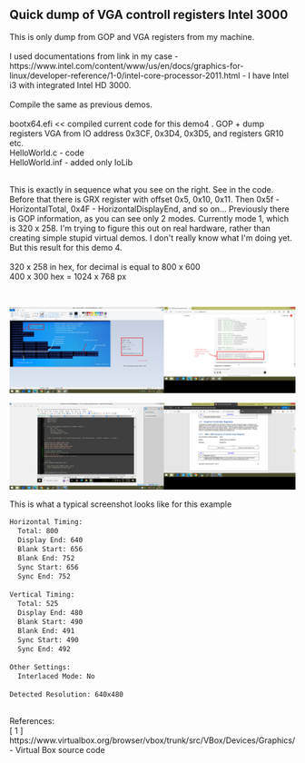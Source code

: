 <h2>Quick dump of VGA controll registers Intel 3000</h2>
This is only dump from GOP and VGA registers from my machine. <br /><br />
I used documentations from link in my case - https://www.intel.com/content/www/us/en/docs/graphics-for-linux/developer-reference/1-0/intel-core-processor-2011.html - I have Intel i3 with integrated Intel HD 3000.
<br /><br />
Compile the same as previous demos.
<br /><br />
bootx64.efi << compiled current code for this demo4 . GOP + dump registers VGA from IO address 0x3CF, 0x3D4, 0x3D5, and registers GR10 etc.<br />
HelloWorld.c - code<br />
HelloWorld.inf - added only IoLib<br /><br />

This is exactly in sequence what you see on the right. See in the code. Before that there is GRX register with offset 0x5, 0x10, 0x11. Then 0x5f - HorizontalTotal, 0x4F - HorizontalDisplayEnd, and so on... Previously there is GOP information, as you can see only 2 modes. Currently mode 1, which is 320 x 258. I'm trying to figure this out on real hardware, rather than creating simple stupid virtual demos. I don't really know what I'm doing yet. But this result for this demo 4.<br /><br />
320 x 258 in hex, for decimal is equal to 800 x 600 <br />
400 x 300 hex = 1024 x 768 px

<br />

![dump](https://github.com/KarolDuracz/scratchpad/blob/main/bootloader_x86/tianocore%20EDK2/demo4%20-%20VGA%20controller/268%20-%2022-01-2025%20-%20zrzut%20z%20rejestrow%20VGA%20intel%203000.png?raw=true)

![dump](https://github.com/KarolDuracz/scratchpad/blob/main/bootloader_x86/tianocore%20EDK2/demo4%20-%20VGA%20controller/266%20-%2022-01-2025%20-%20bedzie%20lista%20rejestrow%20ale%20jeszcze%20ten%20potrzebuje.png?raw=true)

This is what a typical screenshot looks like for this example
```
Horizontal Timing:
  Total: 800
  Display End: 640
  Blank Start: 656
  Blank End: 752
  Sync Start: 656
  Sync End: 752

Vertical Timing:
  Total: 525
  Display End: 480
  Blank Start: 490
  Blank End: 491
  Sync Start: 490
  Sync End: 492

Other Settings:
  Interlaced Mode: No

Detected Resolution: 640x480
```

<br />
References:<br />
[ 1 ] https://www.virtualbox.org/browser/vbox/trunk/src/VBox/Devices/Graphics/ - Virtual Box source code 
